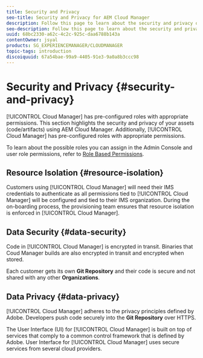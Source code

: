 ```yaml
---
title: Security and Privacy
seo-title: Security and Privacy for AEM Cloud Manager
description: Follow this page to learn about the security and privacy of your assets (code/artifacts).
seo-description: Follow this page to learn about the security and privacy of your assets (code/artifacts) using AEM Cloud Manager.
uuid: 68bc2330-a62c-4c2c-925c-daa6788b143a
contentOwner: jsyal
products: SG_EXPERIENCEMANAGER/CLOUDMANAGER
topic-tags: introduction
discoiquuid: 67a54bae-99a9-4405-91e3-9a0a8b3ccc98
---
```


# Security and Privacy {#security-and-privacy}

[!UICONTROL Cloud Manager] has pre-configured roles with appropriate permissions. This section highlights the security and privacy of your assets (code/artifacts) using AEM Cloud Manager. Additionally, [!UICONTROL Cloud Manager] has pre-configured roles with appropriate permissions. 

To learn about the possible roles you can assign in the Admin Console and user role permissions, refer to [Role Based Permissions](/help/using/role-based-permissions.md).


## Resource Isolation {#resource-isolation}

Customers using [!UICONTROL Cloud Manager] will need their IMS credentials to authenticate as all permissions tied to [!UICONTROL Cloud Manager] will be configured and tied to their IMS organization. During the on-boarding process, the provisioning team ensures that resource isolation is enforced in [!UICONTROL Cloud Manager].

## Data Security {#data-security}

Code in [!UICONTROL Cloud Manager] is encrypted in transit. Binaries that Coud Manager builds are also encrypted in transit and encrypted when stored.

Each customer gets its own **Git Repository** and their code is secure and not shared with any other **Organizations**.

## Data Privacy {#data-privacy}

[!UICONTROL Cloud Manager] adheres to the privacy principles defined by Adobe. Developers push code securely into the **Git Repository** over HTTPS.

The User Interface (UI) for [!UICONTROL Cloud Manager]  is built on top of services that comply to a common control framework that is defined by Adobe. User Interface for [!UICONTROL Cloud Manager] uses secure services from several cloud providers.
